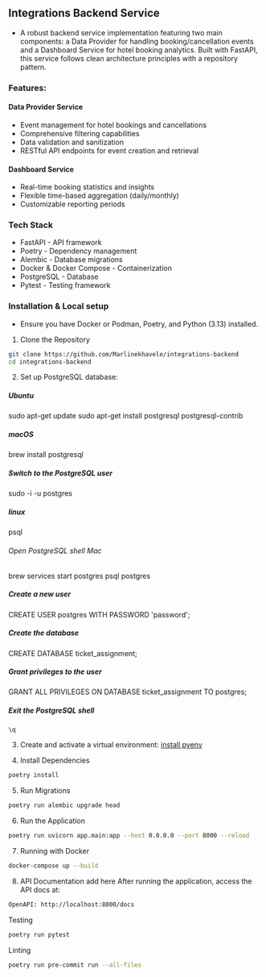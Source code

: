 ## Integrations Backend Service
- A robust backend service implementation featuring two main components: a Data Provider for handling booking/cancellation events and a Dashboard Service for hotel booking analytics. Built with FastAPI, this service follows clean architecture principles with a repository pattern.
### Features:
 #### Data Provider Service
 - Event management for hotel bookings and cancellations
 - Comprehensive filtering capabilities
 - Data validation and sanitization
 - RESTful API endpoints for event creation and retrieval
 #### Dashboard Service
 - Real-time booking statistics and insights
 - Flexible time-based aggregation (daily/monthly)
 - Customizable reporting periods
### Tech Stack
- FastAPI - API framework
- Poetry - Dependency management
- Alembic - Database migrations
- Docker & Docker Compose - Containerization
- PostgreSQL - Database
- Pytest - Testing framework
### Installation & Local setup
- Ensure you have Docker or Podman, Poetry, and Python (3.13) installed.
1. Clone the Repository
```bash
git clone https://github.com/Marlinekhavele/integrations-backend
cd integrations-backend
 ```
2. Set up PostgreSQL database:
  ##### Ubuntu
   sudo apt-get update
   sudo apt-get install postgresql postgresql-contrib
   ##### macOS
   brew install postgresql

  ##### Switch to the PostgreSQL user
  sudo -i -u postgres
  ##### linux
  psql

  ###### Open PostgreSQL shell Mac
  brew services start postgres
  psql postgres

  ##### Create a new user
  CREATE USER postgres WITH PASSWORD 'password';

  ##### Create the database
  CREATE DATABASE ticket_assignment;

  ##### Grant privileges to the user
  GRANT ALL PRIVILEGES ON DATABASE ticket_assignment TO postgres;

  ##### Exit the PostgreSQL shell
    \q

3. Create and activate a virtual environment: [install pyenv](https://github.com/pyenv/pyenv#installation)

4. Install Dependencies
```bash
poetry install

 ```

5. Run Migrations
```bash
poetry run alembic upgrade head
 ```
6. Run the Application
```bash
poetry run uvicorn app.main:app --host 0.0.0.0 --port 8000 --reload

 ```
7. Running with Docker
```bash
docker-compose up --build

 ```

8. API Documentation
add here
After running the application, access the API docs at:
```bash
OpenAPI: http://localhost:8000/docs

 ```

Testing
```bash
poetry run pytest

 ```
Linting
```bash
poetry run pre-commit run --all-files
 ```



